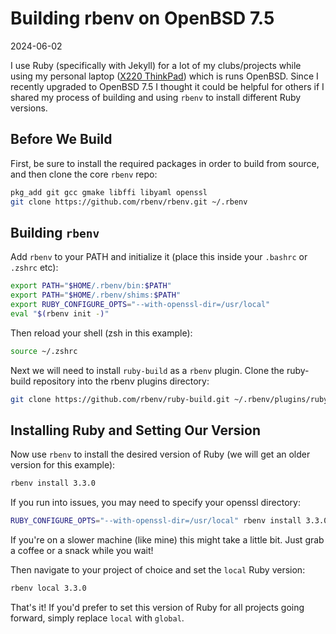 # Building rbenv on OpenBSD 7.5

2024-06-02

I use Ruby (specifically with Jekyll) for a lot of my clubs/projects while using my personal laptop ([X220 ThinkPad](/posts/x220/)) which is runs OpenBSD. Since I recently upgraded to OpenBSD 7.5 I thought it could be helpful for others if I shared my process of building and using `rbenv` to install different Ruby versions.

## Before We Build

First, be sure to install the required packages in order to build from source, and then clone the core `rbenv` repo:

```sh
pkg_add git gcc gmake libffi libyaml openssl
git clone https://github.com/rbenv/rbenv.git ~/.rbenv
```

## Building `rbenv`

Add `rbenv` to your PATH and initialize it (place this inside your `.bashrc` or `.zshrc` etc):

```sh
export PATH="$HOME/.rbenv/bin:$PATH"
export PATH="$HOME/.rbenv/shims:$PATH"
export RUBY_CONFIGURE_OPTS="--with-openssl-dir=/usr/local"
eval "$(rbenv init -)"
```

Then reload your shell (zsh in this example): 

```sh
source ~/.zshrc
```

Next we will need to install `ruby-build` as a `rbenv` plugin. Clone the ruby-build repository into the rbenv plugins directory:

```sh
git clone https://github.com/rbenv/ruby-build.git ~/.rbenv/plugins/ruby-build
```

## Installing Ruby and Setting Our Version

Now use `rbenv` to install the desired version of Ruby (we will get an older version for this example):

```sh
rbenv install 3.3.0
```

If you run into issues, you may need to specify your openssl directory:

```sh
RUBY_CONFIGURE_OPTS="--with-openssl-dir=/usr/local" rbenv install 3.3.0
```

If you're on a slower machine (like mine) this might take a little bit. Just grab a coffee or a snack while you wait!

Then navigate to your project of choice and set the `local` Ruby version:

```sh
rbenv local 3.3.0
```

That's it! If you'd prefer to set this version of Ruby for all projects going forward, simply replace `local` with `global`.
